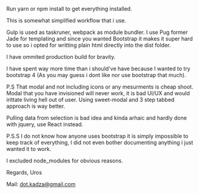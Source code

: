 Run yarn or npm install to get everything installed.

This is somewhat simplified workflow that i use.

Gulp is used as taskruner, webpack as module bundler. I use Pug former Jade for templating and since you wanted Bootstrap it makes it super hard to use so i opted for writting plain html directly into the dist folder.

I have ommited production build for bravity.

I have spent way more time than i should've have because I wanted to try bootstrap 4 (As you may guess i dont like nor use bootstrap that much).

P.S That modal and not including icons or any mesurments is cheap shoot. Modal that you have invisioned will never work,
it is bad UI/UX and would irittate living hell out of user. Using sweet-modal and 3 step tabbed approach is way better.

Pulling data from selection is bad idea and kinda arhaic and hardly done with jquery, use React instead.

P.S.S I do not know how anyone uses bootstrap it is simply impossible to keep track of everything, I did not even bother documenting anything i just wanted it to work.

I excluded node_modules for obvious reasons.

Regards,
Uros

Mail: dot.kadza@gmail.com
